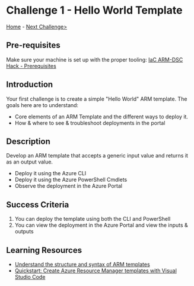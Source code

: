 # Challenge 1 - Hello World Template

 [Home](../readme.md) - [Next Challenge>](./ARM-Challenge-02.md)

## Pre-requisites

Make sure your machine is set up with the proper tooling: [IaC ARM-DSC Hack - Prerequisites](../Student/Guides/Prerequisites.md)


## Introduction

Your first challenge is to create a simple "Hello World" ARM template. The goals here are to understand:

- Core elements of an ARM Template and the different ways to deploy it.
- How & where to see & troubleshoot deployments in the portal

## Description

Develop an ARM template that accepts a generic input value and returns it as an output value.
   - Deploy it using the Azure CLI
   - Deploy it using the Azure PowerShell Cmdlets
   - Observe the deployment in the Azure Portal

## Success Criteria

1. You can deploy the template using both the CLI and PowerShell
1. You can view the deployment in the Azure Portal and view the inputs & outputs

## Learning Resources

- [Understand the structure and syntax of ARM templates](https://docs.microsoft.com/en-us/azure/azure-resource-manager/templates/template-syntax) 
- [Quickstart: Create Azure Resource Manager templates with Visual Studio Code](https://docs.microsoft.com/en-us/azure/azure-resource-manager/templates/quickstart-create-templates-use-visual-studio-code?tabs=CLI)